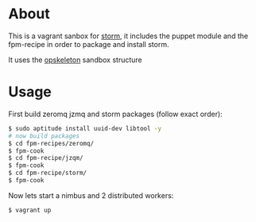 # About
This is a vagrant sanbox for [storm](https://github.com/nathanmarz/storm), it includes the puppet module and the fpm-recipe in order to package and install storm.

It uses the [opskeleton](https://github.com/narkisr/opskeleton) sandbox structure

# Usage

First build zeromq jzmq and storm packages (follow exact order):


```bash 
$ sudo aptitude install uuid-dev libtool -y 
# now build packages
$ cd fpm-recipes/zeromq/
$ fpm-cook
$ cd fpm-recipe/jzqm/
$ fpm-cook
$ cd fpm-recipe/storm/
$ fpm-cook
```

Now lets start a nimbus and 2 distributed workers:

```bash 
$ vagrant up
```


